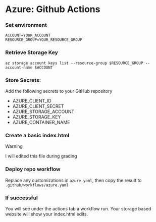 # Azure: Github Actions

### Set environment
```
ACCOUNT=YOUR_ACCOUNT
RESOURCE_GROUP=YOUR_RESOURCE_GROUP
```

### Retrieve Storage Key
```
az storage account keys list --resource-group $RESOURCE_GROUP --account-name $ACCOUNT
```

### Store Secrets:
Add the following secrets to your GitHub repository
- AZURE_CLIENT_ID
- AZURE_CLIENT_SECRET
- AZURE_STORAGE_ACCOUNT
- AZURE_STORAGE_KEY
- AZURE_CONTAINER_NAME 

### Create a basic index.html
> [!WARNING]
> I will edited this file during grading

### Deploy repo workflow
Replace any customizations in `azure.yaml`, then copy the result to `.github/workflows/azure.yaml`

### If successful
You will see under the actions tab a workflow run.
Your storage based website will show your index.html edits.

